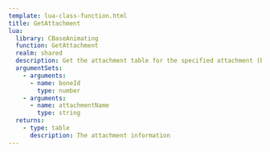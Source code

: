 ```yaml
---
template: lua-class-function.html
title: GetAttachment
lua:
  library: CBaseAnimating
  function: GetAttachment
  realm: shared
  description: Get the attachment table for the specified attachment (by bone id or attachment name)
  argumentSets:
    - arguments:
      - name: boneId
        type: number
    - arguments:
      - name: attachmentName
        type: string
  returns:
    - type: table
      description: The attachment information
---
```

